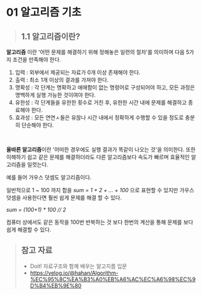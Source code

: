 # 01 알고리즘 기초

> ## 1.1 알고리즘이란?

**알고리즘** 이란 '어떤 문제를 해결하기 위해 정해놓은 일련의 절차'를 의미하며 다음 5가지 조건을 만족해야 한다.

1. 입력 : 외부에서 제공되는 자료가 0개 이상 존재해야 한다.
2. 출력 : 최소 1개 이상의 결과를 가져야 한다.
3. 명확성 : 각 단계는 명확하고 애매함이 없는 명령어로 구성되어야 하고, 모든 과정은 명백하게 실행 가능한 것이여야 한다.
4. 유한성 : 각 단계들을 유한한 횟수로 거친 후, 유한한 시간 내에 문제를 해결하고 종료해야 한다.
5. 효과성 : 모든 연연ㅅ들은 유핞나 시간 내에서 정확하게 수행할 수 있을 정도로 충분히 단순해야 한다.


<br>

**올바른 알고리즘**이란 '어떠한 경우에도 실행 결과가 똑같이 나오는 것'을 의미한다. 또한 이해하기 쉽고 같은 문제를 해결하더라도 다른 알고리즘보다 속도가 빠르며 효율적인 알고리즘을 일컷는다.

예를 들어 가우스 덧셈도 알고리즘이다.

일반적으로 1 ~ 100 까지 합을 
_sum = 1 + 2 + ... + 100_
으로 표현할 수 있지만 가우스 덧셈을 사용한다면 훨씬 쉽게 문제를 해결 할 수 있다.

_sum = (100+1) * 100 // 2_

컴퓨터 상에서도 같은 동작을 100번 반복하는 것 보다 한번의 계산을 통해 문제를 보다 쉽게 해결할 수 있다.

>## 참고 자료
> - Doit! 자료구조와 함께 배우는 알고지름 입문
> - https://velog.io/@hahan/Algorithm-%EC%95%8C%EA%B3%A0%EB%A6%AC%EC%A6%98%EC%9D%B4%EB%9E%80
> 